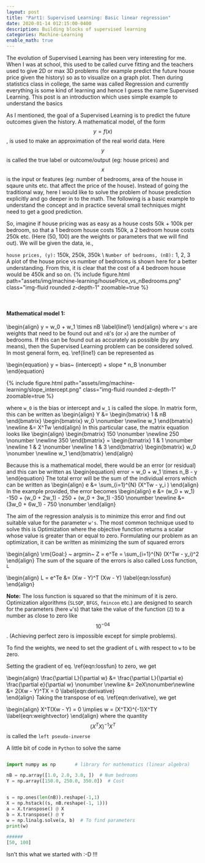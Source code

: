 ```yaml
---
layout: post
title: "Part1: Supervised Learning: Basic linear regression"
date: 2020-01-14 012:15:00-0400
description: Building blocks of supervised learning
categories: Machine-Learning
enable_math: true
---
```


<!-- <div style="text-align: justify"> <a href="https://www.ros.org/"> ROS </a> --> <!-- </div> -->
The evolution of Supervised Learning has been very interesting for me. When I was at school, this used to be called curve fitting and the teachers used to give 2D or max 3D problems (for example predict the future house price given the history) so as to visualize on a graph plot. Then during statistics class in college, the same was called Regression and currently everything is some kind of learning and hence I guess the name Supervised Learning. This post is an introduction which uses simple example to understand the basics

As I mentioned, the goal of a Supervised Learning is to predict the future outcomes given the history. A mathematical model, of the form $$y = f(x)$$, is used to make an approximation of the real world data. Here $$y$$ is called the true label or outcome/output (eg: house prices) and $$x$$ is the input or features (eg: number of bedrooms, area of the house in sqaure units etc. that affect the price of the house). Instead of going the traditional way, here I would like to solve the problem of house prediction explicitly and go deeper in to the math. The following is a basic example to understand the concept and in practice several small techniques might need to get a good prediction.

So, imagine if house pricing was as easy as a house costs 50k + 100k per bedroom, so that a 1 bedroom house costs 150k, a 2 bedroom house costs 250k etc. (Here (50, 100) are the weights or parameters that we will find out). We will be given the data, ie.,

`house prices, (y):` 150k, 250k, 350k \\
`Number of bedrooms, (nB):` 1, 2, 3  
A plot of the house price vs number of bedrooms is shown here for a better understanding. From this, it is clear that the cost of a 4 bedroom house would be 450k and so on.
{% include figure.html path="assets/img/machine-learning/housePrice_vs_nBedrooms.png" class="img-fluid rounded z-depth-1" zoomable=true %}

<br>

#### Mathematical model 1:
\begin{align}
	y = w_0 + w_1 \times nB 
	\label{line1}
\end{align}
where `w's` are weights that need to be found out and `nB`'s (or `x`) are the number of bedrooms. If this can be found out as accurately as possible (by any means), then the Supervised Learning problem can be considered solved. In most general form, eq. \ref{line1} can be represented as 

\begin{equation}
	y = bias~ (intercept) + slope * n_B \nonumber
\end{equation}

{% include figure.html path="assets/img/machine-learning/slope_intercept.png" class="img-fluid rounded z-depth-1" zoomable=true %}


where `w_0` is the bias or intercept and `w_1` is called the slope. In matrix form, this can be written as
\begin{align}
	Y &= \begin{bmatrix}
           1 & nB
        \end{bmatrix} \begin{bmatrix}
                              w_0 \nonumber \newline
                              w_1
                        \end{bmatrix} \newline
      &= X^Tw
\end{align}
In this particular case, the matrix equation looks like
\begin{align}
	\begin{bmatrix}
		150 \nonumber \newline
		250 \nonumber \newline
		350
    \end{bmatrix}  = \begin{bmatrix}
       					1 & 1  \nonumber \newline
       					1 & 2  \nonumber \newline
       					1 & 3
    				 \end{bmatrix}
        			 \begin{bmatrix}
                      	w_0 \nonumber \newline
                      	w_1
                     \end{bmatrix} 
\end{align}

Because this is a mathematical model, there would be an error (or residual) and this can be written as
\begin{equation}
	error = w_0 + w_1 \times n_B  - y
\end{equation}
The total error will be the sum of the individual errors which can be written as 
\begin{align}
	e &= \sum_{i=1}^{N} (X^Tw - y_i  )
\end{align}
In the example provided, the error becomes 
\begin{align}
	e &= (w_0 + w_1) -150 + (w_0 + 2w_1) - 250 + (w_0 + 3w_1) -350 \nonumber \newline
	&= (3w_0 + 6w_1) - 750 \nonumber
\end{align}

The aim of the regression analysis is to minimize this error and find out suitable value for the parameter `w's`. The most common technique used to solve this is Optimization where the objective function returns a scalar whose value is greater than or equal to zero. Formulating our problem as an optimization, it can be written as minimizing the sum of squared errors 

\begin{align}
	\rm{Goal:} ~ argmin~ Z = e^Te = \sum_{i=1}^{N} (X^Tw - y_i)^2
\end{align}
The sum of the square of the errors is also called Loss function, `L`

\begin{align}
	L = e^Te &= (Xw - Y)^T (Xw - Y) 
	\label{eqn:lossfun}
\end{align}


**Note:** The loss function is squared so that the minimum of it is zero. Optimization algorithms (`SLSQP`, `BFGS`, `fmincon` etc.) are designed to search for the parameters (here `w`'s) that take the value of the function (`Z`) to a number as close to zero like $$10^{-04}$$. (Achieving perfect zero is impossible except for simple problems). 


To find the weights, we need to set the gradient of `L` with respect to `w` to be zero.


Setting the gradient of eq. \ref{eqn:lossfun} to zero, we get

\begin{align}
	\frac{\partial L}{\partial w} &= \frac{\partial L}{\partial e}  \frac{\partial e}{\partial w} \nonumber \newline
	&= 2eX\nonumber\newline
	&= 2(Xw - Y)^TX = 0 \label{eqn:derivative}	
\end{align}
Taking the transpose of eq. \ref{eqn:derivative}, we get

\begin{align}
	X^T(Xw - Y) = 0 \implies w = (X^TX)^{-1}X^TY
	\label{eqn:weightvector}
\end{align}
where the quantity $$(X^TX)^{-1}X^T$$ is called the `left pseudo-inverse`

A little bit of code in `Python` to solve the same

```python

import numpy as np       # library for mathematics (linear algebra)

nB = np.array([1.0, 2.0, 3.0, ])  # Num bedrooms
Y = np.array([150.0, 250.0, 350.0])  # Cost


s = np.ones(len(nB)).reshape(-1,1)
X = np.hstack((s, nB.reshape(-1, 1)))
a = X.transpose() @ X
b = X.transpose() @ Y
w = np.linalg.solve(a, b)  # To find parameters
print(w)

######
[50, 100]
```
Isn't this what we started with :-D !!!